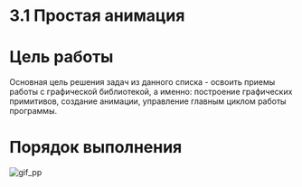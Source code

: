 # 3.1 Простая анимация
# Цель работы
Основная цель решения задач из данного списка - освоить приемы работы с графической библиотекой, а именно: построение графических примитивов, создание анимации, управление главным циклом работы программы. 
# Порядок выполнения
![gif_pp](https://user-images.githubusercontent.com/92590831/170117068-c585d625-93cc-4b67-bf81-1c1f97f4ebf2.gif)
